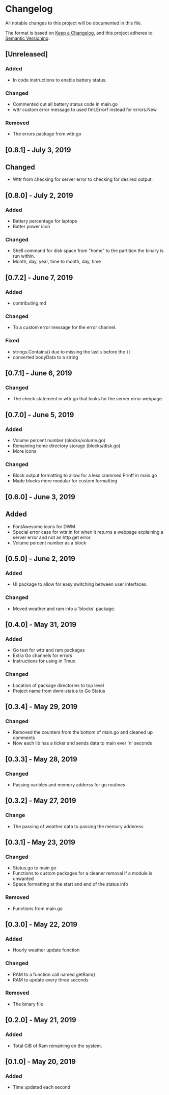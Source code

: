 # Changelog
All notable changes to this project will be documented in this file.

The format is based on [Keep a Changelog](https://keepachangelog.com/en/1.0.0/),
and this project adheres to [Semantic Versioning](https://semver.org/spec/v2.0.0.html).

## [Unreleased]
### Added
- In code instructions to enable battery status.

### Changed
- Commented out all battery status code in main.go
- wttr custom error message to used fmt.Errorf instead for errors.New

### Removed
- The errors package from wttr.go

## [0.8.1] - July 3, 2019
## Changed
- Wttr from checking for server error to checking for desired output.

## [0.8.0] - July 2, 2019
### Added
- Battery percentage for laptops
- Batter power icon
### Changed
- Shell command for disk space from "home" to the partition the binary is run within.
- Month, day, year, time to month, day, time

## [0.7.2] - June 7, 2019
### Added
- contributing.md
### Changed
- To a custom error message for the error channel.
### Fixed
- strings.Contains() due to missing the last `s` before the `()`
- converted bodyData to a string

## [0.7.1] - June 6, 2019
### Changed
- The check statement in wttr.go that looks for the server error webpage.

## [0.7.0] - June 5, 2019
### Added
- Volume percent number (blocks/volume.go)
- Remaining home directory storage (blocks/disk.go)
- More icons

### Changed
- Block output formatting to allow for a less crammed Printf in main.go
- Made blocks more modular for custom formatting

## [0.6.0] - June 3, 2019
## Added
- FontAwesome icons for DWM
- Special error case for wttr.in for when it returns a webpage explaining a server error and not an http get error.
- Volume percent number as a block

## [0.5.0] - June 2, 2019
### Added
- UI package to allow for easy switching between user interfaces.

### Changed
- Moved weather and ram into a 'blocks' package.

## [0.4.0] - May 31, 2019
### Added
- Go test for wttr and ram packages
- Extra Go channels for errors
- Instructions for using in Tmux

### Changed
- Location of package directories to top level
- Project name from dwm-status to Go Status

## [0.3.4] - May 29, 2019
### Changed
- Removed the counters from the bottom of main.go and cleaned up comments
- Now each lib has a ticker and sends data to main ever 'n' seconds

## [0.3.3] - May 28, 2019
### Changed
- Passing varibles and memory adderss for go routines

## [0.3.2] - May 27, 2019
### Change
- The passing of weather data to passing the memory adderess

## [0.3.1] - May 23, 2019
### Changed
- Status.go to main.go
- Functions to custom packages for a cleaner removal if a module is unwanted
- Space formatting at the start and end of the status info

### Removed
- Functions from main.go

## [0.3.0] - May 22, 2019
### Added
- Hourly weather update function

### Changed
- RAM to a function call named getRam()
- RAM to update every three seconds

### Removed
- The binary file

## [0.2.0] - May 21, 2019
### Added
- Total GiB of Ram remaining on the system.

## [0.1.0] - May 20, 2019
### Added
- Time updated each second
